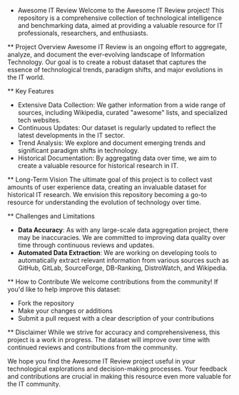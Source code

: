 * Awesome IT Review
Welcome to the Awesome IT Review project! This repository is a comprehensive collection of technological intelligence and benchmarking data, aimed at providing a valuable resource for IT professionals, researchers, and enthusiasts.

** Project Overview
Awesome IT Review is an ongoing effort to aggregate, analyze, and document the ever-evolving landscape of Information Technology. Our goal is to create a robust dataset that captures the essence of technological trends, paradigm shifts, and major evolutions in the IT world.

** Key Features
- Extensive Data Collection: We gather information from a wide range of sources, including Wikipedia, curated "awesome" lists, and specialized tech websites.
- Continuous Updates: Our dataset is regularly updated to reflect the latest developments in the IT sector.
- Trend Analysis: We explore and document emerging trends and significant paradigm shifts in technology.
- Historical Documentation: By aggregating data over time, we aim to create a valuable resource for historical research in IT.

** Long-Term Vision
The ultimate goal of this project is to collect vast amounts of user experience data, creating an invaluable dataset for historical IT research. We envision this repository becoming a go-to resource for understanding the evolution of technology over time.

** Challenges and Limitations

- **Data Accuracy**: As with any large-scale data aggregation project, there may be inaccuracies. We are committed to improving data quality over time through continuous reviews and updates.
- **Automated Data Extraction**: We are working on developing tools to automatically extract relevant information from various sources such as GitHub, GitLab, SourceForge, DB-Ranking, DistroWatch, and Wikipedia.

** How to Contribute
We welcome contributions from the community! If you'd like to help improve this dataset:

- Fork the repository
- Make your changes or additions
- Submit a pull request with a clear description of your contributions

** Disclaimer
While we strive for accuracy and comprehensiveness, this project is a work in progress. The dataset will improve over time with continued reviews and contributions from the community.

We hope you find the Awesome IT Review project useful in your technological explorations and decision-making processes. Your feedback and contributions are crucial in making this resource even more valuable for the IT community.
